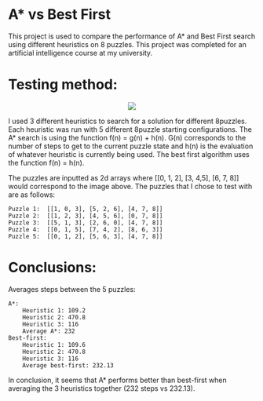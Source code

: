 # A* vs Best First  
This project is used to compare the performance of  A* and Best First search using different heuristics on 8 puzzles. This project was completed for an artificial intelligence course at my university.
# Testing method:

<p align="center">
  <img src="https://user-images.githubusercontent.com/47011094/156479094-3258261c-a52d-460f-972e-f2482cccb093.png" />
</p>

I used 3 different heuristics to search for a solution for different 8puzzles. Each heuristic was run with 5 different 8puzzle starting configurations. The A* search is using the function f(n) = g(n) + h(n). G(n) corresponds to the number of steps to get to the current puzzle state and h(n) is the evaluation of whatever heuristic is currently being used. The best first algorithm uses the function f(n) = h(n).

The puzzles are inputted as 2d arrays where [[0, 1, 2], [3, 4,5], [6, 7, 8]] would correspond to the image above. The puzzles that I chose to test with are as follows:

	Puzzle 1:  [[1, 0, 3], [5, 2, 6], [4, 7, 8]]
	Puzzle 2:  [[1, 2, 3], [4, 5, 6], [0, 7, 8]]
	Puzzle 3:  [[5, 1, 3], [2, 6, 0], [4, 7, 8]]
	Puzzle 4:  [[0, 1, 5], [7, 4, 2], [8, 6, 3]]
	Puzzle 5:  [[0, 1, 2], [5, 6, 3], [4, 7, 8]]

# Conclusions:
Averages steps between the 5 puzzles:


	A*:
		Heuristic 1: 109.2
		Heuristic 2: 470.8
		Heuristic 3: 116
		Average A*: 232
	Best-first:
		Heuristic 1: 109.6
		Heuristic 2: 470.8
		Heuristic 3: 116
		Average best-first: 232.13
 
 In conclusion, it seems that A* performs better than best-first when averaging the 3 heuristics together (232 steps vs 232.13).
